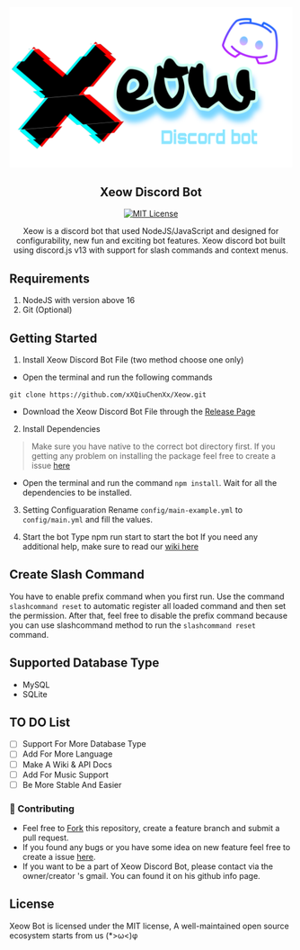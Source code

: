 <div align="center">
<a href="https://github.com/xXQiuChenXx/"><img src="https://github.com/xXQiuChenXx/Xeow/blob/master/src/Images/Xeow.png?raw=true" alt="Xeow"></a>

## Xeow Discord Bot

[![MIT License](https://img.shields.io/github/license/xXQiuChenXx/Xeow?&logo=github)](LICENSE)

Xeow is a discord bot that used NodeJS/JavaScript and designed for configurability, new fun and exciting bot features. Xeow discord bot built using discord.js v13 with support for slash commands and context menus.

</div>

## Requirements

1. NodeJS with version above 16
2. Git (Optional)

## Getting Started

1. Install Xeow Discord Bot File (two method choose one only)
- Open the terminal and run the following commands
```
git clone https://github.com/xXQiuChenXx/Xeow.git
```
- Download the Xeow Discord Bot File through the [Release Page](https://github.com/xXQiuChenXx/Xeow/releases/)

2. Install Dependencies
> Make sure you have native to the correct bot directory first.
> If you getting any problem on installing the package feel free to create a issue [here](https://github.com/xXQiuChenXx/Xeow/issues)
- Open the terminal and run the command ```npm install```. Wait for all the dependencies to be installed.

3. Setting Configuaration
Rename ```config/main-example.yml``` to ```config/main.yml``` and fill the values.

4. Start the bot
Type npm run start to start the bot
If you need any additional help, make sure to read our [wiki here](https://github.com/xXQiuChenXx/Xeow/wiki)

## Create Slash Command
You have to enable prefix command when you first run. Use the command `slashcommand reset` to automatic register all loaded command and then set the permission. After that, feel free to disable the prefix command because you can use slashcommand method to run the `slashcommand reset` command.

## Supported Database Type
- MySQL
- SQLite

## TO DO List
- [ ] Support For More Database Type
- [ ] Add For More Language
- [ ] Make A Wiki & API Docs
- [ ] Add For Music Support
- [ ] Be More Stable And Easier

### 🤝 Contributing

* Feel free to [Fork](https://github.com/xXQiuChenXx/Xeow/fork) this repository, create a feature branch and submit a pull request.
* If you found any bugs or you have some idea on new feature feel free to create a issue [here](https://github.com/xXQiuChenXx/Xeow/issues).
* If you want to be a part of Xeow Discord Bot, please contact via the owner/creator 's gmail. You can found it on his github info page.

## License
Xeow Bot is licensed under the MIT license, A well-maintained open source ecosystem starts from us (*>ω<)φ